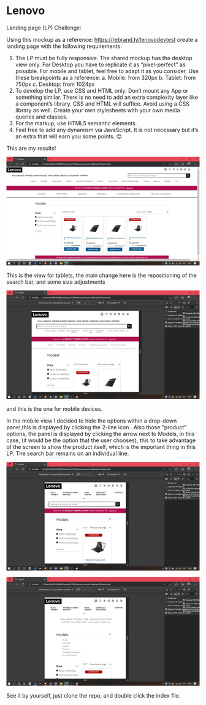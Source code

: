 # Lenovo

Landing page (LP) Challenge:

Using this mockup as a reference: https://rebrand.ly/lenovodevtest create a landing page with the following requirements:
1)	The LP must be fully responsive. The shared mockup has the desktop view only. For Desktop you have to replicate it as “pixel-perfect” as possible. For mobile and tablet, feel free to adapt it as you consider. Use these breakpoints as a reference:
a.	Mobile: from 320px 
b.	Tablet: from 750px
c.	Desktop: from 1024px
2)	To develop the LP, use CSS and HTML only. Don’t mount any App or something similar. There is no need to add an extra complexity layer like a component’s library. CSS and HTML will suffice. Avoid using a CSS library as well. Create your own stylesheets with your own media queries and classes.
3)	For the markup, use HTML5 semantic elements.
4)	Feel free to add any dynamism via JavaScript. It is not necessary but it’s an extra that will earn you some points. 😊

This are my results! 

![Landing](https://github.com/Randikun/Lenovo/blob/main/LenovoChallenge/LP/utils/bigview2.png "Landing Page")

This is the view for tablets, the main change here is the repositioning of the search bar, and some size adjustments

![Landing](https://github.com/Randikun/Lenovo/blob/main/LenovoChallenge/LP/utils/tabletView.png "tablet view")


and this is the one for mobile devices.

In the mobile view I decided to hide the options within a drop-down panel,this is displayed by clicking the 2-line icon . Also those  "product" options, the panel is displayed by clicking the arrow next to Models, in this case, (it would be the option that the user chooses), this to take advantage of the screen to show the product itself, which is the important thing in this LP. The search bar remains on an individual line.



![Landing](https://github.com/Randikun/Lenovo/blob/main/LenovoChallenge/LP/utils/phoneview.png "Phone view")

![Landing](https://github.com/Randikun/Lenovo/blob/main/LenovoChallenge/LP/utils/phoneViewOpenedPanels.png "Phone view with opened panels")




See it by yourself, just clone the repo, and double click the index file.